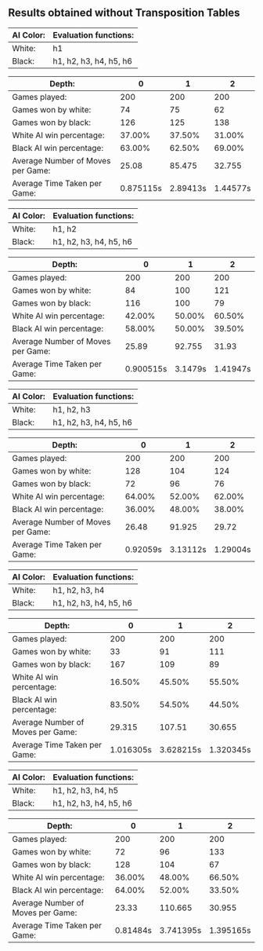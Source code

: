## Results obtained without Transposition Tables
<div align="center">
  
| AI Color: | Evaluation functions:  |
| --------- | ---------------------- |
| White:    | h1                     |
| Black:    | h1, h2, h3, h4, h5, h6 |

| Depth:                            | 0         | 1        | 2        |
| --------------------------------- | --------- | -------- | -------- |
| Games played:                     | 200       | 200      | 200      |
| Games won by white:               | 74        | 75       | 62       |
| Games won by black:               | 126       | 125      | 138      |
| White AI win percentage:          | 37.00%    | 37.50%   | 31.00%   |
| Black AI win percentage:          | 63.00%    | 62.50%   | 69.00%   |
| Average Number of Moves per Game: | 25.08     | 85.475   | 32.755   |
| Average Time Taken per Game:      | 0.875115s | 2.89413s | 1.44577s |

| AI Color: | Evaluation functions:  |
| --------- | ---------------------- |
| White:    | h1, h2                 |
| Black:    | h1, h2, h3, h4, h5, h6 |

| Depth:                            | 0         | 1       | 2        |
| --------------------------------- | --------- | ------- | -------- |
| Games played:                     | 200       | 200     | 200      |
| Games won by white:               | 84        | 100     | 121      |
| Games won by black:               | 116       | 100     | 79       |
| White AI win percentage:          | 42.00%    | 50.00%  | 60.50%   |
| Black AI win percentage:          | 58.00%    | 50.00%  | 39.50%   |
| Average Number of Moves per Game: | 25.89     | 92.755  | 31.93    |
| Average Time Taken per Game:      | 0.900515s | 3.1479s | 1.41947s |

| AI Color: | Evaluation functions:  |
| --------- | ---------------------- |
| White:    | h1, h2, h3             |
| Black:    | h1, h2, h3, h4, h5, h6 |

| Depth:                            | 0        | 1        | 2        |
| --------------------------------- | -------- | -------- | -------- |
| Games played:                     | 200      | 200      | 200      |
| Games won by white:               | 128      | 104      | 124      |
| Games won by black:               | 72       | 96       | 76       |
| White AI win percentage:          | 64.00%   | 52.00%   | 62.00%   |
| Black AI win percentage:          | 36.00%   | 48.00%   | 38.00%   |
| Average Number of Moves per Game: | 26.48    | 91.925   | 29.72    |
| Average Time Taken per Game:      | 0.92059s | 3.13112s | 1.29004s |

| AI Color: | Evaluation functions:  |
| --------- | ---------------------- |
| White:    | h1, h2, h3, h4         |
| Black:    | h1, h2, h3, h4, h5, h6 |

| Depth:                            | 0         | 1         | 2         |
| --------------------------------- | --------- | --------- | --------- |
| Games played:                     | 200       | 200       | 200       |
| Games won by white:               | 33        | 91        | 111       |
| Games won by black:               | 167       | 109       | 89        |
| White AI win percentage:          | 16.50%    | 45.50%    | 55.50%    |
| Black AI win percentage:          | 83.50%    | 54.50%    | 44.50%    |
| Average Number of Moves per Game: | 29.315    | 107.51    | 30.655    |
| Average Time Taken per Game:      | 1.016305s | 3.628215s | 1.320345s |

| AI Color: | Evaluation functions:  |
| --------- | ---------------------- |
| White:    | h1, h2, h3, h4, h5     |
| Black:    | h1, h2, h3, h4, h5, h6 |

| Depth:                            | 0        | 1         | 2         |
| --------------------------------- | -------- | --------- | --------- |
| Games played:                     | 200      | 200       | 200       |
| Games won by white:               | 72       | 96        | 133       |
| Games won by black:               | 128      | 104       | 67        |
| White AI win percentage:          | 36.00%   | 48.00%    | 66.50%    |
| Black AI win percentage:          | 64.00%   | 52.00%    | 33.50%    |
| Average Number of Moves per Game: | 23.33    | 110.665   | 30.955    |
| Average Time Taken per Game:      | 0.81484s | 3.741395s | 1.395165s |
</div>
